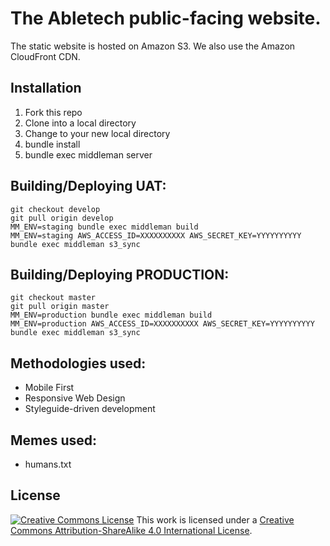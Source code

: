 The Abletech public-facing website.
===================================

The static website is hosted on Amazon S3. We also use the Amazon CloudFront CDN.

## Installation
1. Fork this repo
2. Clone into a local directory
3. Change to your new local directory
4. bundle install
5. bundle exec middleman server

## Building/Deploying UAT:

    git checkout develop
    git pull origin develop
    MM_ENV=staging bundle exec middleman build
    MM_ENV=staging AWS_ACCESS_ID=XXXXXXXXXX AWS_SECRET_KEY=YYYYYYYYYY bundle exec middleman s3_sync

## Building/Deploying PRODUCTION:

    git checkout master
    git pull origin master
    MM_ENV=production bundle exec middleman build
    MM_ENV=production AWS_ACCESS_ID=XXXXXXXXXX AWS_SECRET_KEY=YYYYYYYYYY bundle exec middleman s3_sync

## Methodologies used:

* Mobile First
* Responsive Web Design
* Styleguide-driven development

## Memes used:

* humans.txt

## License

[![Creative Commons License][image-1]][1]
This work is licensed under a [Creative Commons Attribution-ShareAlike 4.0 International License][1].

[1]:   https://creativecommons.org/licenses/by-sa/4.0/

[image-1]: https://i.creativecommons.org/l/by-sa/4.0/88x31.png
